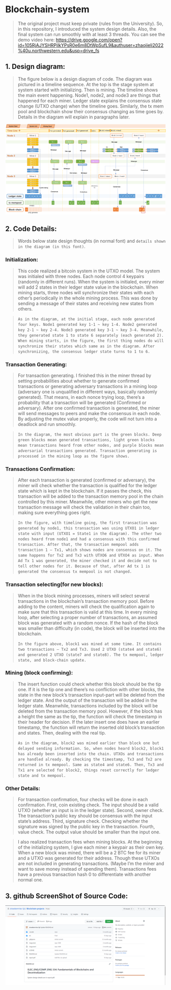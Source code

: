 # Blockchain-system

>   The original project must keep private (rules from the University). So, in this repository, I introduced the system design details. Also, the final system can run smoothly with at least 3 threads. You can see the demo video here: https://drive.google.com/open?id=105RjAJYSHRPjlkYPsR0e6m8DtWpSufL9&authuser=zhaojieli2022%40u.northwestern.edu&usp=drive_fs

## 1. Design diagram:
> The figure below is a design diagram of code. The diagram was pictured in a timeline sequence. At the top is the stage system at system started with initializing. Then is mining. The timeline shows the main event happening. Node1, node2, and node3 are things that happened for each miner. Ledger state explains the consensus state change (UTXO change) when the timeline goes. Similarly, the tx mem pool and blockchain show their consensus changing as time goes by. Details in the diagram will explain in paragraphs later.
  
![image](System_diagram.png)

## 2. Code Details:

> Words below state design thoughts (in normal font) and `details shown in the diagram (in this font)`.

### Initialization:
> This code realized a bitcoin system in the UTXO model. The system was initialed with three nodes. Each node control 4 keypairs (randomly in different runs). When the system is initialed, every miner will add 2 states in their ledger state value in the blockchain. When mining starts, three nodes will synchronize their states with each other’s periodically in the whole mining process. This was done by sending a message of their states and receiving new states from others. 
>   
>   
 
> `As in the diagram, at the initial stage, each node generated four keys. Node1 generated key 1-1 ~ key 1-4. Node2 generated key 2-1 ~ key 2-4. Node3 generated key 3-1 ~ key 3-4. Meanwhile, they generated state 1 to state 6 separately (each generated 2). When mining starts, in the figure, the first thing nodes do will synchronize their states which same as in the diagram. After synchronizing, the consensus ledger state turns to 1 to 6.`

### Transaction Generating:

> For transaction generating. I finished this in the miner thread by setting probabilities about whether to generate confirmed transactions or generating adversary transactions in a mining loop (adversary one is unqualified in different ways, basically randomly generated). That means, in each nonce trying loop, there’s a probability that a transaction will be generated (Confirmed or adversary). After one confirmed transaction is generated, the miner will send messages to peers and make the consensus in each node. By adjusting the mutex value properly, the code will not turn into a deadlock and run smoothly. 


> `In the diagram, the most obvious part is the green blocks. Deep green blocks mean generated transactions, light green blocks mean transactions heard from other nodes, and purple blocks mean adversarial transactions generated. Transaction generating is processed in the mining loop as the figure shows.`

### Transactions Confirmation:

> After each transaction is generated (confirmed or adversary), the miner will check whether the transaction is qualified for the ledger state which is kept in the blockchain. If it passes the check, this transaction will be added to the transaction memory pool in the chain controlled by this miner. Meanwhile, other miners who get the new transaction message will check the validation in their chain too, making sure everything goes right. 

>
> `In the figure, with timeline going, the first transaction was generated by node1, this transaction was using UTXO1 in ledger state with input (UTXO1 = State1 in the diagram). The other two nodes heard from node1 and had a consensus with this confirmed transaction. After that, the transaction mempool adds transaction 1 – Tx1, which shows nodes are consensus on it. The same happens for Tx2 and Tx3 with UTXO6 and UTXO4 as input. When Ad Tx 1 was generated, the miner checked it and decide not to tell other nodes for it. Because of that, after Ad tx 1 is generated the consensus tx mempool is not changed.`

### Transaction selecting(for new blocks):
> When in the block mining processes, miners will select several transactions in the blockchain’s transaction memory pool. Before adding to the content, miners will check the qualification again to make sure that this transaction is valid at this time. In every mining loop, after selecting a proper number of transactions, an assumed block was generated with a random nonce. If the hash of the block was smaller than difficulty (in code), the block will be inserted into the blockchain. 
> 
> `In the figure above, block1 was mined at some time. It contains two transactions – Tx2 and Tx3. Used 2 UTXO (state4 and state6) and generated 2 UTXO (state7 and state8). The tx mempool, ledger state, and block-chain update.`

### Mining (block confirming):
> The insert function could check whether this block should be the tip one. If it is the tip one and there’s no confliction with other blocks, the state in the new block’s transaction input-part will be deleted from the ledger state. And the output of the transaction will be added in the ledger state. Meanwhile, transactions included by the block will be deleted from the transaction memory pool. However, if the block has a height the same as the tip, the function will check the timestamp in their header for decision. If the later insert one does have an earlier timestamp, the function will return the inserted old block’s transaction and states. Then, dealing with the real tip. 
> 
> `As in the diagram, block2 was mined earlier than block one but delayed sending information. So, when nodes heard block2, block1 has already been inserted into the chain. UTXOs and transactions are handled already. By checking the timestamp, Tx3 and Tx2 are returned in tx mempool. Same as state4 and state6. Then, Tx3 and Tx1 are selected for block2, things reset correctly for ledger state and tx mempool.`

### Other Details:
> For transaction confirmation, four checks will be done in each confirmation. First, coin existing check. The input should be a valid UTXO (whether an input is in the ledger state). Second, owner check. The transaction’s public key should be consensus with the input state’s address. Third, signature check.  Checking whether the signature was signed by the public key in the transaction. Fourth, value check. The output value should be smaller than the input one.

> I also realized transaction fees when mining blocks. At the beginning of the initializing system, I give each miner a keypair as their own key. When a new block was mined, there will be a 2 BTC fee for its miner and a UTXO was generated for their address. Though these UTXOs are not included in generating transactions. (Maybe I’m the miner and want to save money instead of spending them). Transactions fees have a previous transaction hash 0 to differentiate with another normal one. 


## 3. github ScreenShot of Source Code:
![image](image.png)

